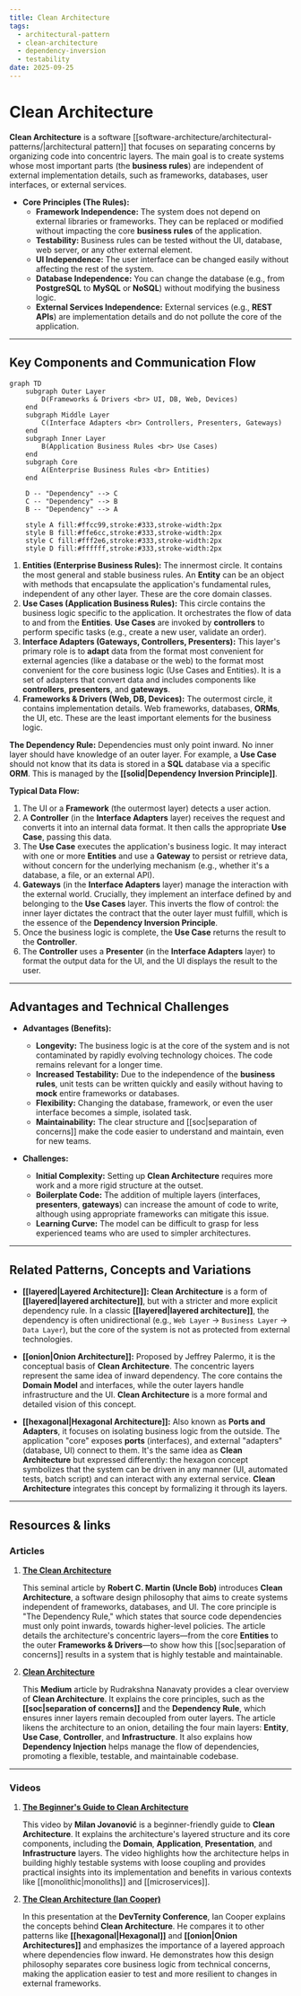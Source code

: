 ```yaml
---
title: Clean Architecture
tags:
  - architectural-pattern
  - clean-architecture
  - dependency-inversion
  - testability
date: 2025-09-25
---
```


# **Clean Architecture**

**Clean Architecture** is a software [[software-architecture/architectural-patterns/|architectural pattern]] that focuses on separating concerns by organizing code into concentric layers. The main goal is to create systems whose most important parts (the **business rules**) are independent of external implementation details, such as frameworks, databases, user interfaces, or external services.

* **Core Principles (The Rules):**
    * **Framework Independence:** The system does not depend on external libraries or frameworks. They can be replaced or modified without impacting the core **business rules** of the application.
    * **Testability:** Business rules can be tested without the UI, database, web server, or any other external element.
    * **UI Independence:** The user interface can be changed easily without affecting the rest of the system.
    * **Database Independence:** You can change the database (e.g., from **PostgreSQL** to **MySQL** or **NoSQL**) without modifying the business logic.
    * **External Services Independence:** External services (e.g., **REST APIs**) are implementation details and do not pollute the core of the application.

---

## **Key Components and Communication Flow**

```mermaid
graph TD
    subgraph Outer Layer
        D(Frameworks & Drivers <br> UI, DB, Web, Devices)
    end
    subgraph Middle Layer
        C(Interface Adapters <br> Controllers, Presenters, Gateways)
    end
    subgraph Inner Layer
        B(Application Business Rules <br> Use Cases)
    end
    subgraph Core
        A(Enterprise Business Rules <br> Entities)
    end

    D -- "Dependency" --> C
    C -- "Dependency" --> B
    B -- "Dependency" --> A

    style A fill:#ffcc99,stroke:#333,stroke-width:2px
    style B fill:#ffe6cc,stroke:#333,stroke-width:2px
    style C fill:#fff2e6,stroke:#333,stroke-width:2px
    style D fill:#ffffff,stroke:#333,stroke-width:2px
```

1.  **Entities (Enterprise Business Rules):** The innermost circle. It contains the most general and stable business rules. An **Entity** can be an object with methods that encapsulate the application's fundamental rules, independent of any other layer. These are the core domain classes.
2.  **Use Cases (Application Business Rules):** This circle contains the business logic specific to the application. It orchestrates the flow of data to and from the **Entities**. **Use Cases** are invoked by **controllers** to perform specific tasks (e.g., create a new user, validate an order).
3.  **Interface Adapters (Gateways, Controllers, Presenters):** This layer's primary role is to **adapt** data from the format most convenient for external agencies (like a database or the web) to the format most convenient for the core business logic (Use Cases and Entities). It is a set of adapters that convert data and includes components like **controllers**, **presenters**, and **gateways**.
4.  **Frameworks & Drivers (Web, DB, Devices):** The outermost circle, it contains implementation details. Web frameworks, databases, **ORMs**, the UI, etc. These are the least important elements for the business logic.

**The Dependency Rule:** Dependencies must only point inward. No inner layer should have knowledge of an outer layer. For example, a **Use Case** should not know that its data is stored in a **SQL** database via a specific **ORM**. This is managed by the **[[solid|Dependency Inversion Principle]]**.

**Typical Data Flow:**

1.  The UI or a **Framework** (the outermost layer) detects a user action.
2.  A **Controller** (in the **Interface Adapters** layer) receives the request and converts it into an internal data format. It then calls the appropriate **Use Case**, passing this data.
3.  The **Use Case** executes the application's business logic. It may interact with one or more **Entities** and use a **Gateway** to persist or retrieve data, without concern for the underlying mechanism (e.g., whether it's a database, a file, or an external API).
4.  **Gateways** (in the **Interface Adapters** layer) manage the interaction with the external world. Crucially, they implement an interface defined by and belonging to the **Use Cases** layer. This inverts the flow of control: the inner layer dictates the contract that the outer layer must fulfill, which is the essence of the **Dependency Inversion Principle**.
5.  Once the business logic is complete, the **Use Case** returns the result to the **Controller**.
6.  The **Controller** uses a **Presenter** (in the **Interface Adapters** layer) to format the output data for the UI, and the UI displays the result to the user.

---

## **Advantages and Technical Challenges**

* **Advantages (Benefits):**
    * **Longevity:** The business logic is at the core of the system and is not contaminated by rapidly evolving technology choices. The code remains relevant for a longer time.
    * **Increased Testability:** Due to the independence of the **business rules**, unit tests can be written quickly and easily without having to **mock** entire frameworks or databases.
    * **Flexibility:** Changing the database, framework, or even the user interface becomes a simple, isolated task.
    * **Maintainability:** The clear structure and [[soc|separation of concerns]] make the code easier to understand and maintain, even for new teams.

* **Challenges:**
    * **Initial Complexity:** Setting up **Clean Architecture** requires more work and a more rigid structure at the outset.
    * **Boilerplate Code:** The addition of multiple layers (interfaces, **presenters**, **gateways**) can increase the amount of code to write, although using appropriate frameworks can mitigate this issue.
    * **Learning Curve:** The model can be difficult to grasp for less experienced teams who are used to simpler architectures.

---

## Related Patterns, Concepts and Variations

* **[[layered|Layered Architecture]]:** **Clean Architecture** is a form of **[[layered|layered architecture]]**, but with a stricter and more explicit dependency rule. In a classic **[[layered|layered architecture]]**, the dependency is often unidirectional (e.g., `Web Layer` -> `Business Layer` -> `Data Layer`), but the core of the system is not as protected from external technologies.

* **[[onion|Onion Architecture]]:** Proposed by Jeffrey Palermo, it is the conceptual basis of **Clean Architecture**. The concentric layers represent the same idea of inward dependency. The core contains the **Domain Model** and interfaces, while the outer layers handle infrastructure and the UI. **Clean Architecture** is a more formal and detailed vision of this concept.

* **[[hexagonal|Hexagonal Architecture]]:** Also known as **Ports and Adapters**, it focuses on isolating business logic from the outside. The application "core" exposes **ports** (interfaces), and external "adapters" (database, UI) connect to them. It's the same idea as **Clean Architecture** but expressed differently: the hexagon concept symbolizes that the system can be driven in any manner (UI, automated tests, batch script) and can interact with any external service. **Clean Architecture** integrates this concept by formalizing it through its layers.

---

## **Resources & links**

### **Articles**

1.  **[The Clean Architecture](https://blog.cleancoder.com/uncle-bob/2012/08/13/the-clean-architecture.html)**

    This seminal article by **Robert C. Martin (Uncle Bob)** introduces **Clean Architecture**, a software design philosophy that aims to create systems independent of frameworks, databases, and UI. The core principle is "The Dependency Rule," which states that source code dependencies must only point inwards, towards higher-level policies. The article details the architecture's concentric layers—from the core **Entities** to the outer **Frameworks & Drivers**—to show how this [[soc|separation of concerns]] results in a system that is highly testable and maintainable.

2.  **[Clean Architecture](https://medium.com/@rudrakshnanavaty/clean-architecture-7c1b3b4cb181)**

    This **Medium** article by Rudrakshna Nanavaty provides a clear overview of **Clean Architecture**. It explains the core principles, such as the **[[soc|separation of concerns]]** and the **Dependency Rule**, which ensures inner layers remain decoupled from outer layers. The article likens the architecture to an onion, detailing the four main layers: **Entity**, **Use Case**, **Controller**, and **Infrastructure**. It also explains how **Dependency Injection** helps manage the flow of dependencies, promoting a flexible, testable, and maintainable codebase.

---

### **Videos**

1.  **[The Beginner's Guide to Clean Architecture](https://www.youtube.com/watch?v=TQdLgzVk2T8)**

    This video by **Milan Jovanović** is a beginner-friendly guide to **Clean Architecture**. It explains the architecture's layered structure and its core components, including the **Domain**, **Application**, **Presentation**, and **Infrastructure** layers. The video highlights how the architecture helps in building highly testable systems with loose coupling and provides practical insights into its implementation and benefits in various contexts like [[monolithic|monoliths]] and [[microservices]].

2.  **[The Clean Architecture (Ian Cooper)](https://www.youtube.com/watch?v=SxJPQ5qXisw)**

    In this presentation at the **DevTernity Conference**, Ian Cooper explains the concepts behind **Clean Architecture**. He compares it to other patterns like **[[hexagonal|Hexagonal]]** and **[[onion|Onion Architectures]]** and emphasizes the importance of a layered approach where dependencies flow inward. He demonstrates how this design philosophy separates core business logic from technical concerns, making the application easier to test and more resilient to changes in external frameworks.